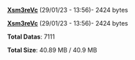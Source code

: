 [**Xsm3reVc**](/data/Xsm3reVc.txt) (29/01/23 - 13:56)- 2424 bytes

[**Xsm3reVc**](/data/Xsm3reVc.txt) (29/01/23 - 13:56)- 2424 bytes

**Total Datas**: 7111

**Total Size**: 40.89 MB / 40.9 MB